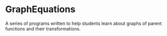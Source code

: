 # GraphEquations
A series of programs written to help students learn about graphs of parent functions and their transformations.

